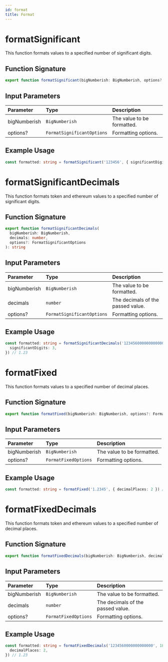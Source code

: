 ```yaml
---
id: format
title: Format
---
```


# formatSignificant

This function formats values to a specified number of significant digits.

## Function Signature

```typescript
export function formatSignificant(bigNumberish: BigNumberish, options?: FormatSignificantOptions): string
```

## Input Parameters

| Parameter    | Type                       | Description                |
| :----------- | :------------------------- | :------------------------- |
| bigNumberish | `BigNumberish`             | The value to be formatted. |
| options?     | `FormatSignificantOptions` | Formatting options.        |

## Example Usage

```typescript
const formatted: string = formatSignificant('123456', { significantDigits: 3 }) // 1.23
```

# formatSignificantDecimals

This function formats token and ethereum values to a specified number of significant digits.

## Function Signature

```typescript
export function formatSignificantDecimals(
  bigNumberish: BigNumberish,
  decimals: number,
  options?: FormatSignificantOptions
): string
```

## Input Parameters

| Parameter    | Type                       | Description                       |
| :----------- | :------------------------- | :-------------------------------- |
| bigNumberish | `BigNumberish`             | The value to be formatted.        |
| decimals     | `number`                   | The decimals of the passed value. |
| options?     | `FormatSignificantOptions` | Formatting options.               |

## Example Usage

```typescript
const formatted: string = formatSignificantDecimals('1234560000000000000', 18, {
  significantDigits: 3,
}) // 1.23
```

# formatFixed

This function formats values to a specified number of decimal places.

## Function Signature

```typescript
export function formatFixed(bigNumberish: BigNumberish, options?: FormatFixedOptions): string
```

## Input Parameters

| Parameter    | Type                 | Description                |
| :----------- | :------------------- | :------------------------- |
| bigNumberish | `BigNumberish`       | The value to be formatted. |
| options?     | `FormatFixedOptions` | Formatting options.        |

## Example Usage

```typescript
const formatted: string = formatFixed('1.2345', { decimalPlaces: 2 }) // 1.23
```

# formatFixedDecimals

This function formats token and ethereum values to a specified number of decimal places.

## Function Signature

```typescript
export function formatFixedDecimals(bigNumberish: BigNumberish, decimals: number, options?: FormatFixedOptions): string
```

## Input Parameters

| Parameter    | Type                 | Description                       |
| :----------- | :------------------- | :-------------------------------- |
| bigNumberish | `BigNumberish`       | The value to be formatted.        |
| decimals     | `number`             | The decimals of the passed value. |
| options?     | `FormatFixedOptions` | Formatting options.               |

## Example Usage

```typescript
const formatted: string = formatFixedDecimals('1234560000000000000', 18, {
  decimalPlaces: 2,
}) // 1.23
```
